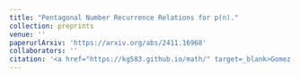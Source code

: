 ```yaml
---
title: "Pentagonal Number Recurrence Relations for p(n)."
collection: preprints
venue: ''
paperurlArxiv: 'https://arxiv.org/abs/2411.16968'
collaborators: ''
citation: '<a href="https://kg583.github.io/math/" target=_blank>Gomez K.</a>, <a href="https://uva.theopenscholar.com/ken-ono/" target=_blank> Ono K.</a>, Saad H., <a href="https://sites.google.com/view/ajitsingh04/home" target=_blank>Singh A.</a>, Advances in Mathematics. In Press.'
---
```

